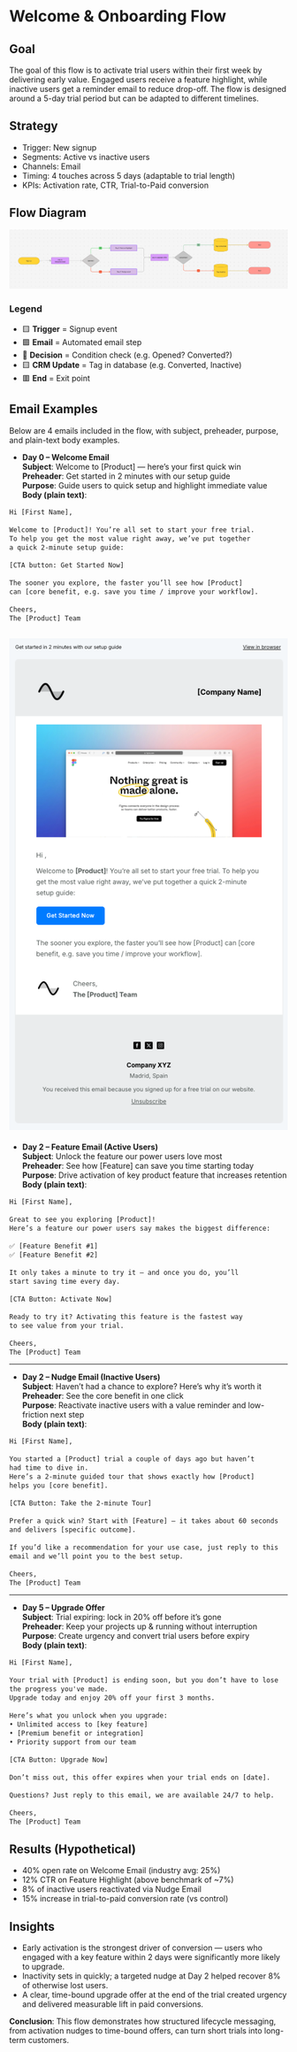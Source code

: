 # Welcome & Onboarding Flow

## Goal

The goal of this flow is to activate trial users within their first week by delivering early value. Engaged users receive a feature highlight, while inactive users get a reminder email to reduce drop-off. The flow is designed around a 5-day trial period but can be adapted to different timelines.

## Strategy

- Trigger: New signup
- Segments: Active vs inactive users
- Channels: Email
- Timing: 4 touches across 5 days (adaptable to trial length)
- KPIs: Activation rate, CTR, Trial-to-Paid conversion

## Flow Diagram

![Welcome Flow](diagram.png)

### Legend

- 🟨 **Trigger** = Signup event
- 🟪 **Email** = Automated email step
- 🔷 **Decision** = Condition check (e.g. Opened? Converted?)
- 🟨 **CRM Update** = Tag in database (e.g. Converted, Inactive)
- 🟥 **End** = Exit point

## Email Examples
Below are 4 emails included in the flow, with subject, preheader, purpose, and plain-text body examples.  

- **Day 0 – Welcome Email**  
  **Subject**: Welcome to [Product] — here’s your first quick win  
  **Preheader**: Get started in 2 minutes with our setup guide  
  **Purpose**: Guide users to quick setup and highlight immediate value  
  **Body (plain text)**:

```
Hi [First Name],

Welcome to [Product]! You’re all set to start your free trial.
To help you get the most value right away, we’ve put together
a quick 2-minute setup guide:

[CTA button: Get Started Now]

The sooner you explore, the faster you’ll see how [Product]
can [core benefit, e.g. save you time / improve your workflow].

Cheers,
The [Product] Team
```

![Welcome Email Mockup](email-mockups/welcome.png)
---

- **Day 2 – Feature Email (Active Users)**  
  **Subject**: Unlock the feature our power users love most  
  **Preheader**: See how [Feature] can save you time starting today  
  **Purpose**: Drive activation of key product feature that increases retention  
  **Body (plain text)**:

```
Hi [First Name],

Great to see you exploring [Product]!
Here’s a feature our power users say makes the biggest difference:

✅ [Feature Benefit #1]
✅ [Feature Benefit #2]

It only takes a minute to try it — and once you do, you’ll
start saving time every day.

[CTA Button: Activate Now]

Ready to try it? Activating this feature is the fastest way
to see value from your trial.

Cheers,
The [Product] Team
```
<!-- ![Feature Email Mockup](email-mockups/feature.png) -->
---

- **Day 2 – Nudge Email (Inactive Users)**  
  **Subject**: Haven’t had a chance to explore? Here’s why it’s worth it  
  **Preheader**: See the core benefit in one click  
  **Purpose**: Reactivate inactive users with a value reminder and low-friction next step  
  **Body (plain text)**:

```
Hi [First Name],

You started a [Product] trial a couple of days ago but haven’t
had time to dive in.
Here’s a 2-minute guided tour that shows exactly how [Product]
helps you [core benefit].

[CTA Button: Take the 2-minute Tour]

Prefer a quick win? Start with [Feature] — it takes about 60 seconds
and delivers [specific outcome].

If you’d like a recommendation for your use case, just reply to this
email and we’ll point you to the best setup.

Cheers,
The [Product] Team
```
<!-- ![Nudge Email Mockup](email-mockups/nudge.png) -->
---

- **Day 5 – Upgrade Offer**  
  **Subject**: Trial expiring: lock in 20% off before it’s gone  
  **Preheader**: Keep your projects up & running without interruption  
  **Purpose**: Create urgency and convert trial users before expiry  
  **Body (plain text)**:
```
Hi [First Name],

Your trial with [Product] is ending soon, but you don’t have to lose 
the progress you've made. 
Upgrade today and enjoy 20% off your first 3 months.

Here’s what you unlock when you upgrade:
• Unlimited access to [key feature]  
• [Premium benefit or integration]  
• Priority support from our team  

[CTA Button: Upgrade Now]

Don’t miss out, this offer expires when your trial ends on [date].

Questions? Just reply to this email, we are available 24/7 to help.

Cheers,  
The [Product] Team
```
<!-- ![Upgrade Offer Mockup](email-mockups/upgrade.png) -->

## Results (Hypothetical)

- 40% open rate on Welcome Email (industry avg: 25%)  
- 12% CTR on Feature Highlight (above benchmark of ~7%)  
- 8% of inactive users reactivated via Nudge Email  
- 15% increase in trial-to-paid conversion rate (vs control)

## Insights

- Early activation is the strongest driver of conversion — users who engaged with a key feature within 2 days were significantly more likely to upgrade.  
- Inactivity sets in quickly; a targeted nudge at Day 2 helped recover 8% of otherwise lost users.  
- A clear, time-bound upgrade offer at the end of the trial created urgency and delivered measurable lift in paid conversions.  

**Conclusion**: This flow demonstrates how structured lifecycle messaging, from activation nudges to time-bound offers, can turn short trials into long-term customers.
